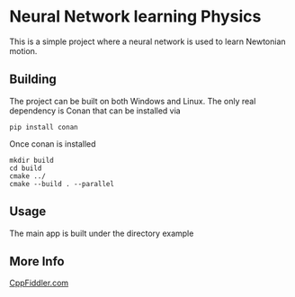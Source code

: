 # Neural Network learning Physics

This is a simple project where a neural network is used to learn Newtonian motion.

## Building
The project can be built on both Windows and Linux. The only real dependency is
Conan that can be installed via

    pip install conan

Once conan is installed

    mkdir build
    cd build
    cmake ../
    cmake --build . --parallel

## Usage
The main app is built under the directory example

## More Info
[CppFiddler.com](https://www.cppfiddler.com)
